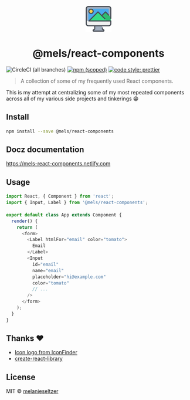 <div align="center"><a href="https://www.iconfinder.com/icons/3213278/computer_creative_media_photo_icon" target="_blank"><img src="https://github.com/melanieseltzer/react-components/blob/master/public/iconfinder_12-Computer_3213278.png?raw=true" width="70" alt="mels react components" /></a></div>

<h1 align="center">@mels/react-components</h1>

![CircleCI (all branches)](https://img.shields.io/circleci/project/github/melanieseltzer/react-components.svg) [![npm (scoped)](https://img.shields.io/npm/v/@mels/react-components.svg)](https://www.npmjs.com/package/@mels/react-components) [![code style: prettier](https://img.shields.io/badge/code_style-prettier-ff69b4.svg)](https://github.com/prettier/prettier)

> A collection of some of my frequently used React components.

This is my attempt at centralizing some of my most repeated components across all of my various side projects and tinkerings 😁

## Install

```bash
npm install --save @mels/react-components
```

## Docz documentation

https://mels-react-components.netlify.com

## Usage

```js
import React, { Component } from 'react';
import { Input, Label } from '@mels/react-components';

export default class App extends Component {
  render() {
    return (
      <form>
        <Label htmlFor="email" color="tomato">
          Email
        </Label>
        <Input
          id="email"
          name="email"
          placeholder="hi@example.com"
          color="tomato"
          // ...
        />
      </form>
    );
  }
}
```

## Thanks ❤️

- [Icon logo from IconFinder](https://www.iconfinder.com/icons/3213278/computer_creative_media_photo_icon)
- [create-react-library](https://github.com/transitive-bullshit/create-react-library/)

## License

MIT © [melanieseltzer](https://github.com/melanieseltzer)
